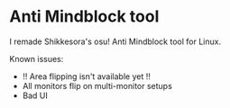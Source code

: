 # Anti Mindblock tool
I remade Shikkesora's osu! Anti Mindblock tool for Linux.

Known issues:
- !! Area flipping isn't available yet !!
- All monitors flip on multi-monitor setups
- Bad UI
